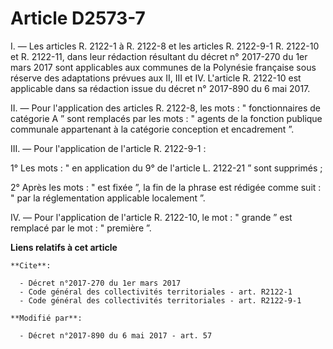 # Article D2573-7

I. ― Les articles R. 2122-1 à R. 2122-8 et les articles R. 2122-9-1 R. 2122-10 et R. 2122-11, dans leur rédaction résultant
du décret n° 2017-270 du 1er mars 2017 sont applicables aux communes de la Polynésie française sous réserve des adaptations
prévues aux II, III et IV. L'article R. 2122-10 est applicable dans sa rédaction issue du  décret n° 2017-890 du 6 mai 2017.

II. ― Pour l'application des articles R. 2122-8, les mots : " fonctionnaires de catégorie A ” sont remplacés par les mots : "
agents de la fonction publique communale appartenant à la catégorie conception et encadrement ”.

III. ― Pour l'application de l'article R. 2122-9-1 :

1° Les mots : " en application du 9° de l'article L. 2122-21 ” sont supprimés ;

2° Après les mots : " est fixée ”, la fin de la phrase est rédigée comme suit : " par la réglementation applicable localement
”.

IV. ― Pour l'application de l'article R. 2122-10, le mot : " grande ” est remplacé par le mot : " première ”.

**Liens relatifs à cet article**

	**Cite**:

	  - Décret n°2017-270 du 1er mars 2017
	  - Code général des collectivités territoriales - art. R2122-1
	  - Code général des collectivités territoriales - art. R2122-9-1

	**Modifié par**:

	  - Décret n°2017-890 du 6 mai 2017 - art. 57
